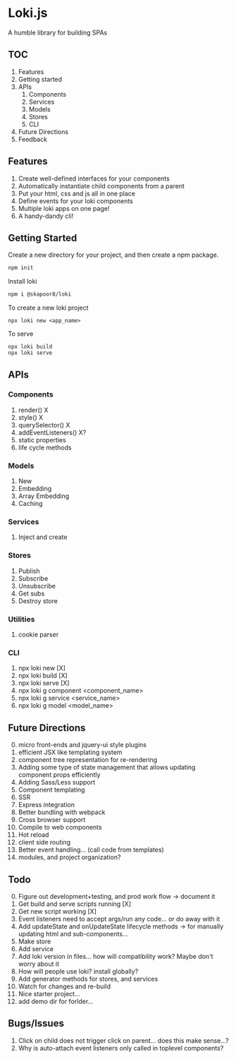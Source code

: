 # Loki.js
A humble library for building SPAs

## TOC
1. Features
2. Getting started
3. APIs
    1. Components
    2. Services
    3. Models
    4. Stores
    5. CLI
4. Future Directions
5. Feedback

## Features
1. Create well-defined interfaces for your components
2. Automatically instantiate child components from a parent
3. Put your html, css and js all in one place
4. Define events for your loki components
4. Multiple loki apps on one page!
5. A handy-dandy cli!

## Getting Started
Create a new directory for your project, and then create a npm package.
```bash
npm init
```

Install loki
```bash
npm i @skapoor8/loki
```

To create a new loki project
```
npx loki new <app_name>
```

To serve
```
npx loki build
npx loki serve
```

## APIs

### Components
1. render() X
2. style() X
3. querySelector() X
4. addEventListeners() X?
5. static properties 
6. life cycle methods

### Models
1. New
2. Embedding
3. Array Embedding
4. Caching

### Services
1. Inject and create

### Stores
1. Publish
2. Subscribe
3. Unsubscribe
4. Get subs
5. Destroy store

### Utilities
1. cookie parser

### CLI
1. npx loki new [X]
2. npx loki build [X]
3. npx loki serve [X]
4. npx loki g component <component_name>
5. npx loki g service <service_name>
6. npx loki g model <model_name>

## Future Directions
0. micro front-ends and jquery-ui style plugins
1. efficient JSX like templating system
2. component tree representation for re-rendering
2. Adding some type of state management that allows updating component props efficiently
3. Adding Sass/Less support
4. Component templating
5. SSR
6. Express integration
7. Better bundling with webpack
8. Cross browser support
9. Compile to web components
10. Hot reload
11. client side routing
12. Better event handling... (call code from templates)
13. modules, and project organization?

## Todo
0. Figure out development+testing, and prod work flow -> document it
1. Get build and serve scripts running [X]
2. Get new script working [X]
3. Event listeners need to accept args/run any code... or do away with it 
4. Add updateState and onUpdateState lifecycle methods -> for manually updating html and sub-components...
4. Make store 
5. Add service
6. Add loki version in files... how will compatibility work? Maybe don't worry about it
7. How will people use loki? install globally?
8. Add generator methods for stores, and services
9. Watch for changes and re-build
10. Nice starter project...
11. add demo dir for forlder...

## Bugs/Issues
1. Click on child does not trigger click on parent... does this make sense...?
2. Why is auto-attach event listeners only called in toplevel components?